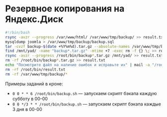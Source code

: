 # Резервное копирования на Яндекс.Диск

```bash
#!/bin/bash
rsync -avzr --progress /var/www/html/ /var/www/tmp/backup/ >> result.txt
mysqldump joomla > /var/www/tmp/backup/backup.sql
tar -cvzf backup-$(date +%Y%m%d).tar.gz --absolute-names /var/www/tmp/backup/ >> result.txt
find /mnt/yad/ -name "backup*.tar.gz" -mtime +7 -exec rm -f {} \; >> result.txt
rsync -avzr --progress /root/bin/backup*.tar.gz /mnt/yad/ >> result.txt
rm -rf /root/bin/backup*.tar.gz >> result.txt
echo "Посмотрите файл на наличие ошибок и исправьте их" | mail -a "/root/bin/result.txt" -s "Резервная копия создана" -- ****@gmail.com
rm -rf /root/bin/result.txt
rm -rf /var/www/tmp/backup/*
```
Примеры заданий в кроне:
- `0 0 * * 6 /root/bin/backup.sh` — запускаем скрипт бэкапа каждую субботу в 00-00 
- `0 0 */3 * * /root/bin/backup.sh` — запускаем скрипт бэкапа каждые 3 дня в 00-00